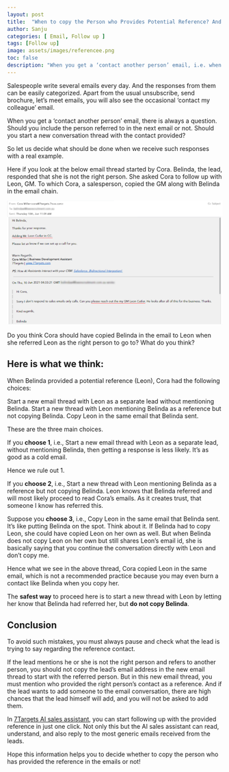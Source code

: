 ```yaml
---
layout: post
title:  "When to copy the Person who Provides Potential Reference? And when NOT to?"
author: Sanju
categories: [ Email, Follow up ]
tags: [Follow up]
image: assets/images/referencee.png
toc: false
description: "When you get a ‘contact another person’ email, i.e. when a lead provides a potential reference, there is always a question. Whether to cc the lead along with the potential reference in new email thread or not?"
---
```

Salespeople write several emails every day. And the responses from them can be easily categorized. Apart from the usual unsubscribe, send brochure, let’s meet emails, you will also see the occasional ‘contact my colleague’ email.
 
When you get a ‘contact another person’ email, there is always a question. Should you include the person referred to in the next email or not. Should you start a new conversation thread with the contact provided? 
 
So let us decide what should be done when we receive such responses with a real example.
 
Here if you look at the below email thread started by Cora. Belinda, the lead, responded that she is not the right person. She asked Cora to follow up with Leon, GM. To which Cora, a salesperson, copied the GM along with Belinda in the email chain. 
 
![image](../assets/images/referencee-1.png)
 
Do you think Cora should have copied Belinda in the email to Leon when she referred Leon as the right person to go to? What do you think? 
 
## Here is what we think:
 
When Belinda provided a potential reference (Leon), Cora had the following choices: 
 
Start a new email thread with Leon as a separate lead without mentioning Belinda.
Start a new thread with Leon mentioning Belinda as a reference but not copying Belinda. 
Copy Leon in the same email that Belinda sent. 
 
These are the three main choices.
 
If you **choose 1**, i.e., Start a new email thread with Leon as a separate lead, without mentioning Belinda, then getting a response is less likely. It’s as good as a cold email.
 
Hence we rule out 1. 
 
If you **choose 2**, i.e., Start a new thread with Leon mentioning Belinda as a reference but not copying Belinda. Leon knows that Belinda referred and will most likely proceed to read Cora’s emails. As it creates trust, that someone I know has referred this.
 
Suppose you **choose 3**, i.e., Copy Leon in the same email that Belinda sent. It’s like putting Belinda on the spot. Think about it. If Belinda had to copy Leon, she could have copied Leon on her own as well. But when Belinda does not copy Leon on her own but still shares Leon’s email id, she is basically saying that you continue the conversation directly with Leon and don’t copy me.
 
Hence what we see in the above thread, Cora copied Leon in the same email, which is not a recommended practice because you may even burn a contact like Belinda when you copy her.
 
The **safest way** to proceed here is to start a new thread with Leon by letting her know that Belinda had referred her, but **do not copy Belinda**.
 
## Conclusion
 
To avoid such mistakes, you must always pause and check what the lead is trying to say regarding the reference contact.
 
If the lead mentions he or she is not the right person and refers to another person, you should not copy the lead’s email address in the new email thread to start with the referred person. But in this new email thread, you must mention who provided the right person’s contact as a reference.
And if the lead wants to add someone to the email conversation, there are high chances that the lead himself will add, and you will not be asked to add them.
 
In [7Targets AI sales assistant](https://7targets.ai/index.html), you can start following up with the provided reference in just one click. Not only this but the AI sales assistant can read, understand, and also reply to the most generic emails received from the leads.
 
Hope this information helps you to decide whether to copy the person who has provided the reference in the emails or not!
 
